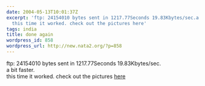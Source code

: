 ```yaml
---
date: 2004-05-13T10:01:37Z
excerpt: 'ftp: 24154010 bytes sent in 1217.77Seconds 19.83Kbytes/sec.a bit faster.
  this time it worked. check out the pictures here'
tags: india
title: done again
wordpress_id: 858
wordpress_url: http://new.nata2.org/?p=858
---
```


ftp: 24154010 bytes sent in 1217.77Seconds 19.83Kbytes/sec.<br/>a bit faster. <Br>this time it worked. check out the pictures <a href="http://nata2.info/?path=pictures%2Fevents%2F2004%3A05%3A13_india">here</a>
